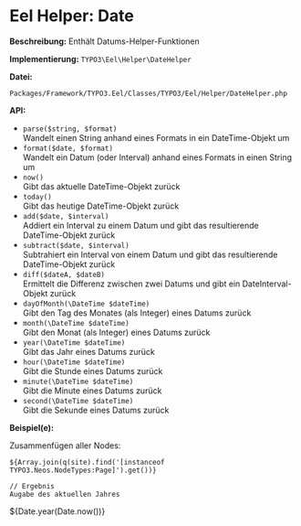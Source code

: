 # Eel Helper: Date

**Beschreibung:** Enthält Datums-Helper-Funktionen

**Implementierung:** `TYPO3\Eel\Helper\DateHelper`

**Datei:**
```
Packages/Framework/TYPO3.Eel/Classes/TYPO3/Eel/Helper/DateHelper.php
```

**API:**

* `parse($string, $format)`   
Wandelt einen String anhand eines Formats in ein DateTime-Objekt um
* `format($date, $format)`   
Wandelt ein Datum (oder Interval) anhand eines Formats in einen String um
* `now()`   
Gibt das aktuelle DateTime-Objekt zurück
* `today()`   
Gibt das heutige DateTime-Objekt zurück
* `add($date, $interval)`   
Addiert ein Interval zu einem Datum und gibt das resultierende DateTime-Objekt zurück
* `subtract($date, $interval)`   
Subtrahiert ein Interval von einem Datum und gibt das resultierende DateTime-Objekt zurück
* `diff($dateA, $dateB)`   
Ermittelt die Differenz zwischen zwei Datums und gibt ein DateInterval-Objekt zurück
* `dayOfMonth(\DateTime $dateTime)`   
Gibt den Tag des Monates (als Integer) eines Datums zurück
* `month(\DateTime $dateTime)`   
Gibt den Monat (als Integer) eines Datums zurück
* `year(\DateTime $dateTime)`   
Gibt das Jahr eines Datums zurück
* `hour(\DateTime $dateTime)`   
Gibt die Stunde eines Datums zurück
* `minute(\DateTime $dateTime)`   
Gibt die Minute eines Datums zurück
* `second(\DateTime $dateTime)`   
Gibt die Sekunde eines Datums zurück

**Beispiel(e):**

Zusammenfügen aller Nodes: 
```
${Array.join(q(site).find('[instanceof TYPO3.Neos.NodeTypes:Page]').get())}

// Ergebnis
Augabe des aktuellen Jahres
```
${Date.year(Date.now())}
```

